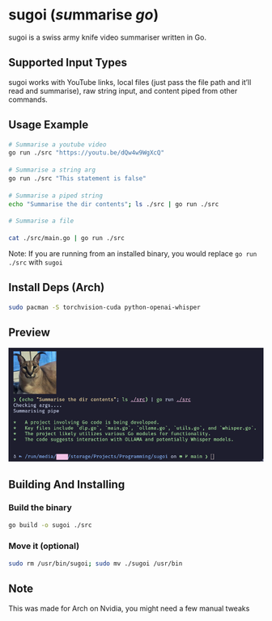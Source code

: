# sugoi (*su*mmarise *go*)
sugoi is a swiss army knife video summariser written in Go.

## Supported Input Types
sugoi works with YouTube links, local files (just pass the file path and it’ll read and summarise), raw string input, and content piped from other commands.

## Usage Example
```sh
# Summarise a youtube video
go run ./src "https://youtu.be/dQw4w9WgXcQ"

# Summarise a string arg
go run ./src "This statement is false"

# Summarise a piped string
echo "Summarise the dir contents"; ls ./src | go run ./src

# Summarise a file

cat ./src/main.go | go run ./src
```
Note: If you are running from an installed binary, you would replace `go run ./src` with `sugoi`

## Install Deps (Arch)
```sh
sudo pacman -S torchvision-cuda python-openai-whisper
```

## Preview
![image](assets/preview.png)

## Building And Installing
### Build the binary
```sh
go build -o sugoi ./src
```
### Move it (optional)
```sh
sudo rm /usr/bin/sugoi; sudo mv ./sugoi /usr/bin
```

## Note
This was made for Arch on Nvidia, you might need a few manual tweaks